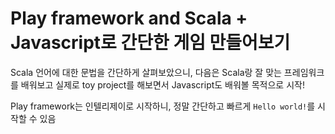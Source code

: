 # Play framework and Scala + Javascript로 간단한 게임 만들어보기

Scala 언어에 대한 문법을 간단하게 살펴보았으니, 다음은 Scala랑 잘 맞는 프레임워크를 배워보고 실제로 toy project를 해보면서 Javascript도 배워볼 목적으로 시작!

Play framework는 인텔리제이로 시작하니, 정말 간단하고 빠르게 `Hello world!`를 시작할 수 있음